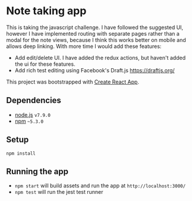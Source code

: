 # Note taking app

This is taking the javascript challenge. I have followed the suggested UI, however I have implemented routing with separate pages rather than a modal for the note views, because I think this works better on mobile and allows deep linking.
With more time I would add these features:
- Add edit/delete UI. I have added the redux actions, but haven't added the ui for these features.
- Add rich test editing using Facebook's Draft.js https://draftjs.org/

This project was bootstrapped with [Create React App](https://github.com/facebookincubator/create-react-app).

## Dependencies
  - [node.js](https://nodejs.org) `v7.9.0`
  - [npm](https://www.npmjs.com) `~5.3.0`

## Setup
```
npm install
```

## Running the app
- `npm start` will build assets and run the app at `http://localhost:3000/`
- `npm test` will run the jest test runner
